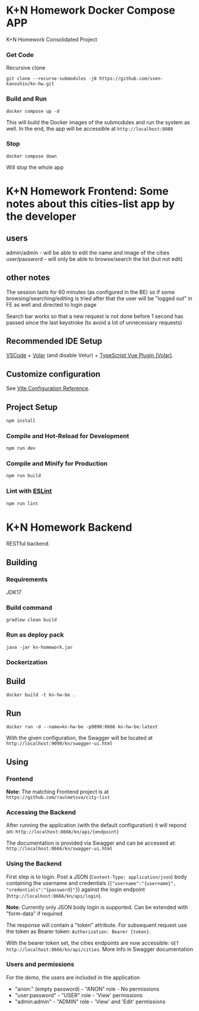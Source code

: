 # K+N Homework Docker Compose APP
K+N Homework Consolidated Project

### Get Code

Recursive clone

`git clone --recurse-submodules -j8 https://github.com/sven-kanoshin/kn-hw.git`

### Build and Run

`docker compose up -d`

This will build the Docker images of the submodules and run the system as well.
In the end, the app will be accessible at `http://localhost:8080`

### Stop 

`docker compose down`

Will stop the whole app

# K+N Homework Frontend: Some notes about this cities-list app by the developer

## users

admin/admin - will be able to edit the name and image of the cities
user/password - will only be able to browse/search the list (but not edit)

## other notes

The session lasts for 60 minutes (as configured in the BE) so if some browsing/searching/editing is tried after that the user will be "logged out" in FE as well and directed to login page

Search bar works so that a new request is not done before 1 second has passed since the last keystroke (to avoid a lot of unnecessary requests)

## Recommended IDE Setup

[VSCode](https://code.visualstudio.com/) + [Volar](https://marketplace.visualstudio.com/items?itemName=Vue.volar) (and disable Vetur) + [TypeScript Vue Plugin (Volar)](https://marketplace.visualstudio.com/items?itemName=Vue.vscode-typescript-vue-plugin).

## Customize configuration

See [Vite Configuration Reference](https://vitejs.dev/config/).

## Project Setup

```sh
npm install
```

### Compile and Hot-Reload for Development

```sh
npm run dev
```

### Compile and Minify for Production

```sh
npm run build
```

### Lint with [ESLint](https://eslint.org/)

```sh
npm run lint
```

# K+N Homework Backend

RESTful backend.

## Building

### Requirements
JDK17

### Build command

`gradlew clean build`

### Run as deploy pack
`java -jar kn-homework.jar`

### Dockerization
## Build
`docker build -t kn-hw-be .`

## Run
`docker run -d --name=kn-hw-be -p9090:8666 kn-hw-be:latest`

With the given configuration, the Swagger will be located at `http://localhost:9090/kn/swagger-ui.html`

## Using

### Frontend
**Note:** The matching Frontend project is at `https://github.com/raulmetsva/city-list`

### Accessing the Backend

After running the application (with the default configuration) it will repond on: `http://localhost:8666/kn/api/{endpoint}`

The documentation is provided via Swagger and can be accessed at: `http://localhost:8666/kn/swagger-ui.html`

### Using the Backend

First step is to login. Post a JSON (`Content-Type: application/json`) body containing the username and credentials (`{"username":"{username}", "credentials":"{password}"}`) against the login endpoint (`http://localhost:8666/kn/api/login`).
 
**Note:** Currently only JSON body login is supported. Can be extended with "form-data" if required

The response will contain a "token" attribute. For subsequent request use the token as Bearer token: `Authorization: Bearer {token}`. 

With the bearer token set, the cities endpoints are now accessible: `GET http://localhost:8666/kn/api/cities`. More info in Swagger documentation

### Users and permissions
For the demo, the users are included in the application

 - "anon:" (empty password) - "ANON" role -  No permissions
 - "user:password" - "USER" role - 'View' permissions
 - "admin:admin" - "ADMIN" role - 'View' and 'Edit' permissions